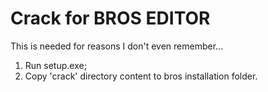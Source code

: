 # Crack for BROS EDITOR

This is needed for reasons I don't even remember...

1. Run setup.exe;
2. Copy 'crack' directory content to bros installation folder.
